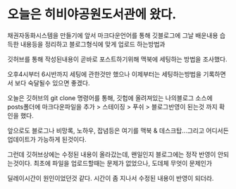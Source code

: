 # 오늘은 히비야공원도서관에 왔다.

채권자동화시스템을 만들기에 앞서
마크다운언어를 통해 깃블로그에 그날 배운내용 습득한 내용등을 정리하고
블로그형식에 맞게 업로드 하는방법과

깃허브를 통해 작성된내용이 곧바로 포스트하기위해 맥북에 세팅하는 방법을 조사했다.

오후4시부터 6시반까지 세팅에 관한것만 했으나 이제부터는 세팅하는방법을 기록하면서
보다 숙달될수 있으면 좋겠다.

오늘은 깃허브의 git clone  명령어를 통해, 깃헙에 올려져있는 나의블로그 소스에
posts폴더에 마크다운파일을 추가 > 스테이징 > 푸쉬 > 블로그반영이 된는것 까지 확인을 했다.

앞으로도 블로그나 비망록, 노하우, 잡념등은 여기를 맥북 & 데스크탑...그리고 어디서든 업데이트가 가능하게 된것이다.

그런데 깃허브상에는 수정된 내용이 올라갔는데, 왠일인지 블로그에는 정작 반영이 안되는것이다. 최초에 파일을 업로드할때는 문제가 없었으나,
도데체 무엇이 문제인가

딜레이시간이 원인이었던것 같다. 시간이 좀 지나서 수정된 내용이 반영이 되더라.
